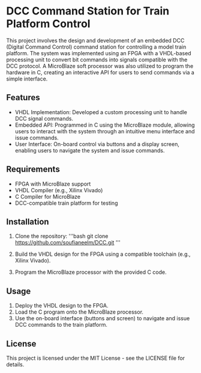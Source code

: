 # DCC Command Station for Train Platform Control
This project involves the design and development of an embedded DCC (Digital Command Control) command station for controlling a model train platform. The system was implemented using an FPGA with a VHDL-based processing unit to convert bit commands into signals compatible with the DCC protocol. A MicroBlaze soft processor was also utilized to program the hardware in C, creating an interactive API for users to send commands via a simple interface.

## Features
- VHDL Implementation: Developed a custom processing unit to handle DCC signal commands.
- Embedded API: Programmed in C using the MicroBlaze module, allowing users to interact with the system through an intuitive menu interface and issue commands.
- User Interface: On-board control via buttons and a display screen, enabling users to navigate the system and issue commands.

## Requirements
- FPGA with MicroBlaze support
- VHDL Compiler (e.g., Xilinx Vivado)
- C Compiler for MicroBlaze
- DCC-compatible train platform for testing

## Installation
1. Clone the repository:
'''bash
git clone https://github.com/soufianeelm/DCC.git
'''

3. Build the VHDL design for the FPGA using a compatible toolchain (e.g., Xilinx Vivado).
4. Program the MicroBlaze processor with the provided C code.

## Usage
1. Deploy the VHDL design to the FPGA.
2. Load the C program onto the MicroBlaze processor.
3. Use the on-board interface (buttons and screen) to navigate and issue DCC commands to the train platform.

## License
This project is licensed under the MIT License - see the LICENSE file for details.
